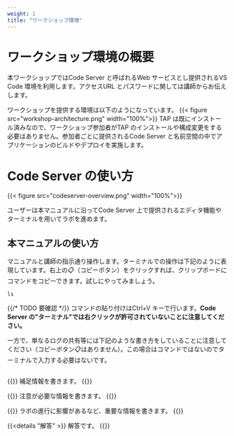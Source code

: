 ```yaml
---
weight: 1
title: "ワークショップ環境"
---
```


# ワークショップ環境の概要

本ワークショップではCode Server と呼ばれるWeb サービスとし提供されるVS Code 環境を利用します。アクセスURL とパスワードに関しては講師からお伝えします。

ワークショップを提供する環境は以下のようになっています。
{{< figure src="workshop-architecture.png" width="100%">}}
TAP は既にインストール済みなので、ワークショップ参加者がTAP のインストールや構成変更をする必要はありません。参加者ごとに提供されるCode Server と名前空間の中でアプリケーションのビルドやデプロイを実施します。

# Code Server の使い方
{{< figure src="codeserver-overview.png" width="100%">}}

ユーザーは本マニュアルに沿ってCode Server 上で提供されるエディタ機能やターミナルを用いてラボを進めます。

## 本マニュアルの使い方
マニュアルと講師の指示通り操作します。ターミナルでの操作は下記のように表現しています。右上の📋（コピーボタン）をクリックすれば、クリップボードにコマンドをコピーできます。試しにやってみましょう。
```shell
ls
```
{{/* TODO 要確認 */}}
コマンドの貼り付けはCtrl+V キーで行います。**Code Server の"ターミナル"では右クリックが許可されていないことに注意してください。**


一方で、単なるログの共有等には下記のような書き方をしていることに注意してください（コピーボタン📋はありません）。この場合はコマンドではないのでターミナルで入力する必要はないです。
```

```


{{<hint info>}}
補足情報を書きます。
{{</hint>}}

{{<hint warning>}}
注意が必要な情報を書きます。
{{</hint>}}

{{<hint danger>}}
ラボの進行に影響があるなど、重要な情報を書きます。
{{</hint>}}

{{<details "解答" >}}
解答です。
{{</details>}}
